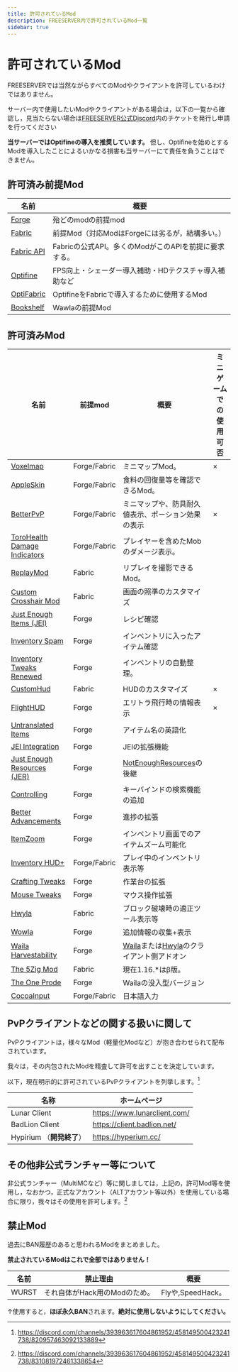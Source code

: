 ```yaml
---
title: 許可されているMod
description: FREESERVER内で許可されているMod一覧
sidebar: true
---
```

# 許可されているMod

FREESERVERでは当然ながらすべてのModやクライアントを許可しているわけではありません。

サーバー内で使用したいModやクライアントがある場合は，以下の一覧から確認し，見当たらない場合は[FREESERVER公式Discord](/discord)内のチケットを発行し申請を行ってください

**当サーバーではOptifineの導入を推奨しています。**
 但し、Optifineを始めとするModを導入したことによるいかなる損害も当サーバーにて責任を負うことはできません。

## 許可済み前提Mod

| 名前                                                                      | 概要                                 |
| ----------------------------------------------------------------------- | ---------------------------------- |
| [Forge](https://files.minecraftforge.net/)                              | 殆どのmodの前提mod                       |
| [Fabric](https://fabricmc.net/use/)                                     | 前提Mod（対応ModはForgeには劣るが，結構多い。）      |
| [Fabric API](https://www.curseforge.com/minecraft/mc-mods/fabric-api)   | Fabricの公式API。多くのModがこのAPIを前提に要求する。 |
| [Optifine](https://optifine.net/downloads)                              | FPS向上・シェーダー導入補助・HDテクスチャ導入補助など      |
| [OptiFabric  ](https://www.curseforge.com/minecraft/mc-mods/optifabric) | OptifineをFabricで導入するために使用するMod     |
| [Bookshelf](https://curseforge.com/minecraft/mc-mods/bookshelf)         | Wawlaの前提Mod                        |

## 許可済みMod

| 名前                                                                                                        | 前提mod        | 概要                                                                                                                              | ミニゲームでの使用可否 |
| --- | --- | --- | --- |
| [Voxelmap](https://www.curseforge.com/minecraft/mc-mods/voxelmap)                                         | Forge/Fabric | ミニマップMod。                                                                                                                       | ×           |
| [AppleSkin ](https://www.curseforge.com/minecraft/mc-mods/appleskin)                                      | Forge/Fabric | 食料の回復量等を確認できるMod。                                                                                                               |             |
| [BetterPvP ](https://chocolateminecraft.com/betterpvp2.php)                                               | Forge/Fabric | ミニマップや、防具耐久値表示、ポーション効果の表示                                                                                                       | ×           |
| [ToroHealth Damage Indicators](https://www.curseforge.com/minecraft/mc-mods/torohealth-damage-indicators) | Forge/Fabric | プレイヤーを含めたMobのダメージ表示。                                                                                                            |             |
| [ReplayMod](https://www.replaymod.com/)                                                                   | Fabric       | リプレイを撮影できるMod。                                                                                                                  |             |
| [Custom Crosshair Mod](https://www.curseforge.com/minecraft/mc-mods/custom-crosshair-mod)                 | Fabric       | 画面の照準のカスタマイズ                                                                                                                    |             |
| [Just Enough Items (JEI)](https://www.curseforge.com/minecraft/mc-mods/jei)                               | Forge        | レシピ確認                                                                                                                           |             |
| [Inventory Spam](https://www.curseforge.com/minecraft/mc-mods/inventory-spam)                             | Forge        | インベントリに入ったアイテム確認                                                                                                                |             |
| [Inventory Tweaks Renewed](https://www.curseforge.com/minecraft/mc-mods/inventory-tweaks-renewed)         | Forge        | インベントリの自動整理。                                                                                                                    |             |
| [CustomHud](https://www.curseforge.com/minecraft/mc-mods/customhud/files/3194364)                         | Fabric       | HUDのカスタマイズ                                                                                                                      | ×           |
| [FlightHUD](https://github.com/graycat27/FlightHUD/releases)                                              | Forge        | エリトラ飛行時の情報表示                                                                                                                    | ×           |
| [Untranslated Items](https://www.curseforge.com/minecraft/mc-mods/untranslated-items)                     | Forge        | アイテム名の英語化                                                                                                                       |             |
| [JEI Integration](https://www.curseforge.com/minecraft/mc-mods/jei-integration)                           | Forge        | JEIの拡張機能                                                                                                                        |             |
| [Just Enough Resources (JER)](https://www.curseforge.com/minecraft/mc-mods/just-enough-resources-jer)     | Forge        | [NotEnoughResources](http://minecraft.curseforge.com/projects/notenoughresources)の後継                                            |             |
| [Controlling](https://www.curseforge.com/minecraft/mc-mods/controlling)                                   | Forge        | キーバインドの検索機能の追加                                                                                                                  |             |
| [Better Advancements](https://www.curseforge.com/minecraft/mc-mods/better-advancements)                   | Forge        | 進捗の拡張                                                                                                                           |             |
| [ItemZoom](https://www.curseforge.com/minecraft/mc-mods/itemzoom)                                         | Forge        | インベントリ画面でのアイテムズーム可能化                                                                                                            |             |
| [Inventory HUD+](https://www.curseforge.com/minecraft/mc-mods/inventory-hud-forge)                        | Forge/Fabric | プレイ中のインベントリ表示等                                                                                                                  |             |
| [Crafting Tweaks](https://curseforge.com/minecraft/mc-mods/crafting-tweaks)| Forge| 作業台の拡張| |
| [Mouse Tweaks](https://www.curseforge.com/minecraft/mc-mods/mouse-tweaks)| Forge | マウス操作拡張||
| [Hwyla](https://curseforge.com/minecraft/mc-mods/hwyla)| Fabric| ブロック破壊時の適正ツール表示等||
| [Wowla](https://curseforge.com/minecraft/mc-mods/wawla)                                                   | Forge        | 追加情報の収集+表示                                                                                                                      |             |
| [Waila Harvestability](https://www.curseforge.com/minecraft/mc-mods/waila-harvestability)                 | Forge        | [Waila](https://minecraft.curseforge.com/projects/waila)または[Hwyla](https://minecraft.curseforge.com/projects/hwyla)のクライアント側アドオン |             |
|[The 5Zig Mod](https://github.com/5zig-reborn/deployments/tree/1.16)|Fabric|現在1.16.*はβ版。||
|[The One Prode](https://www.curseforge.com/minecraft/mc-mods/the-one-probe)|Forge|Wailaの没入型バージョン||
|[CocoaInput](https://www.curseforge.com/minecraft/mc-mods/cocoainput)|Forge/Fabric|日本語入力||

## PvPクライアントなどの関する扱いに関して

PvPクライアントは，様々なMod（軽量化Modなど）が抱き合わせられて配布されています。

我々は，その内包されたModを精査して許可を出すことを決定しています。

以下，現在明示的に許可されているPvPクライアントを列挙します。[^Ownerの発言より1]

[^Ownerの発言より1]: https://discord.com/channels/393963617604861952/458149500423241738/820957463092133889

| 名称                  | ホームページ                         |
| ------------------- | ------------------------------ |
| Lunar Client        | <https://www.lunarclient.com/> |
| BadLion Client      | https://client.badlion.net/    |
| Hypirium （**開発終了**） | https://hyperium.cc/           |


## その他非公式ランチャー等について

非公式ランチャー（MultiMCなど）等に関しましては，上記の，許可Mod等を使用し，なおかつ，正式なアカウント（ALTアカウント等以外）を使用している場合に限り，我々はその使用を許可します。[^Ownerの発言より2]

[^Ownerの発言より2]: https://discord.com/channels/393963617604861952/458149500423241738/831081972461338654

## 禁止Mod

過去にBAN履歴のあると思われるModをまとめました。

**禁止されているModはこれで全部ではありません！** 

| 名前    | 禁止理由               | 概要              |
| ----- | ------------------ | --------------- |
| WURST | それ自体がHack用のModのため。 | Flyや,SpeedHack。 |

↑使用すると，**ほぼ永久BAN**されます。**絶対に使用しないようにしてください。**